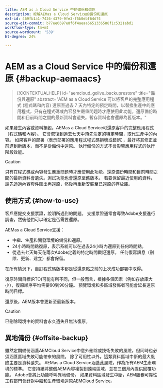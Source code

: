 ```yaml
---
title: AEM as a Cloud Service 中的備份和還原
description: 瞭解AEMas a Cloud Service的備份和還原
exl-id: 469fb1a1-7426-4379-9fe3-f5b0ebf64d74
source-git-commit: b77ee0697e8f6f4aeaa6651336588f1c5321abd1
workflow-type: tm+mt
source-wordcount: '539'
ht-degree: 24%

---
```



# AEM as a Cloud Service 中的備份和還原 {#backup-aemaacs}

>[!CONTEXTUALHELP]
>id="aemcloud_golive_backuprestore"
>title="備份與還原"
>abstract="AEM as a Cloud Service 可以將客戶的完整應用程式 (程式碼和內容) 還原至過去 7 天內特定的預定時間，以替換生產中的應用程式。只有在程式碼或內容發生嚴重問題時才應使用此功能。還原備份時間和目前時間之間的最新資料會遺失。暫存資料也會還原為舊版本。"

如果發生內容或資料損毀，AEMas a Cloud Service可還原客戶的完整應用程式（程式碼和內容）。 它會恢復到過去七天中預先決定的特定時間，取代生產中的內容。
如果客戶的部署（表示部署的應用程式程式碼損壞或錯誤），最好將其修正並前進到新版本，而不是從備份中還原。 執行備份的方式不會影響應用程式的執行階段效能。

>[!CAUTION]
>
>只有在程式碼或內容發生嚴重問題時才應使用此功能。還原備份時間和目前時間之間的最新資料會遺失。測試功能也會還原至舊版本。 若要保留最近使用的資料，請先透過內容套件匯出再還原，然後再重新安裝至已還原的存放庫。

## 使用方式 {#how-to-use}

客戶應提交支援票證，說明所遇到的問題。 支援票證通常會導致Adobe支援進行調查，然後他們可以確定是否需要還原。

AEMas a Cloud Service支援：

* 中繼、生產和開發環境的備份和還原。
* 24小時時間點復原，表示系統可以在過去24小時內還原到任何時間點。
* 從過去七天每天花兩次Adobe定義的特定時間戳記還原。 任何復寫訊息（刪除、更新、建立）都會保留。

在所有情況下，自訂程式碼版本都是從還原點之前的上次成功部署中取得。

復原時間目標(RTO)可能有所不同，但一般而言，根據多個因素（例如存放庫大小），復原順序平均需要60到90分鐘。 預覽環境和多區域發佈者可能會延長還原時間目標。

還原後，AEM版本會更新至最新版本。

>[!CAUTION]
>
>已刪除環境中的資料會永久遺失且無法復原。

## 異地備份 {#offsite-backup}

雖然定期備份涵蓋AEMCloud Service中意外刪除或技術失敗的風險，但同時也必須涵蓋區域失敗可能帶來的風險。 除了可用性以外，這類資料區域中斷的最大風險主要是資料遺失。
AEMas a Cloud Service涵蓋此風險，作為所有AEM生產環境的標準。 它會持續將整個AEM內容複製到遠端區域，並在三個月內提供回覆功能。 Adobe會將此功能呼叫異地備份。
如果資料區域發生中斷，AEM服務可靠性工程部門會針對中繼和生產環境還原AEMCloud Service。
